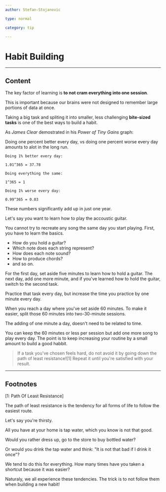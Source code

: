 ```yaml
---
author: Stefan-Stojanovic

type: normal

category: tip

---
```


# Habit Building

---
## Content

The key factor of learning is **to not cram everything into one session**.

This is important because our brains were not designed to remember large portions of data at once.

Taking a big task and spliting it into smaller, less challenging **bite-sized tasks** is one of the best ways to build a habit.

As *James Clear* demostrated in his *Power of Tiny Gains* graph:

Doing one percent better every day, vs doing one percent worse every day amounts to alot in the long run.

```plain-text
Doing 1% better every day:

1.01^365 = 37.78

Doing everything the same:

1^365 = 1

Doing 1% worse every day:

0.99^365 = 0.03
```

These numbers significantly add up in just one year.

Let's say you want to learn how to play the accoustic guitar.

You cannot try to recreate any song the same day you start playing. First, you have to learn the basics.

- How do you hold a guitar? 
- Which note does each string represent?
- How does each note sound?
- How to produce chords?
- and so on.

For the first day, set aside five minutes to learn how to hold a guitar. The next day, add one more minute, and if you've learned how to hold the guitar, switch to the second task.

Practice that task every day, but increase the time you practice by one minute every day.

When you reach a day where you've set aside 60 minutes. To make it easier, split those 60 minutes into two-30-minute sessions.

The adding of one minute a day, doesn't need to be related to time. 

You can keep the 60 minutes or less per session but add one more song to play every day. The point is to keep increasing your routine by a small amount to build a good habbit.

> If a task you've chosen feels hard, do not avoid it by going down the path of least resistance![1] Repeat it until you're satisfied with your result.


---
## Footnotes

[1: Path Of Least Resistance]

The path of least resistance is the tendency for all forms of life to follow the easiest route.

Let's say you're thirsty. 

All you have at your home is tap water, which you know is not that good.

Would you rather dress up, go to the store to buy bottled water? 

Or would you drink the tap water and think: "It is not that bad if I drink it once"?

We tend to do this for everything. How many times have you taken a shortcut because it was easier?

Naturaly, we all experience these tendencies. The trick is to not follow them when building a new habit!
